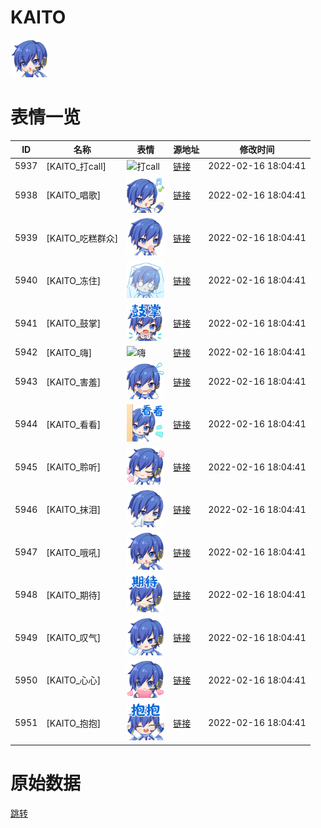 # KAITO

<img src="./cover.png" height="60" alt="cover" />

# 表情一览

|ID|名称|表情|源地址|修改时间|
|----|----|----|----|----|
|5937|[KAITO_打call]|<img src="./pic/005937_%5BKAITO_打call%5D.png" height="60" alt="打call"/>|[链接](http://i0.hdslb.com/bfs/emote/ae3a57ea6fc1f9c766ae7a2520559efb9f888d41.png)|2022-02-16 18:04:41|
|5938|[KAITO_唱歌]|<img src="./pic/005938_%5BKAITO_唱歌%5D.png" height="60" alt="唱歌"/>|[链接](http://i0.hdslb.com/bfs/emote/5d90c88e2ab07a449522f114205d5ce119200a07.png)|2022-02-16 18:04:41|
|5939|[KAITO_吃糕群众]|<img src="./pic/005939_%5BKAITO_吃糕群众%5D.png" height="60" alt="吃糕群众"/>|[链接](http://i0.hdslb.com/bfs/emote/e7a3ad849122851aafefcb273b86484b2f234a95.png)|2022-02-16 18:04:41|
|5940|[KAITO_冻住]|<img src="./pic/005940_%5BKAITO_冻住%5D.png" height="60" alt="冻住"/>|[链接](http://i0.hdslb.com/bfs/emote/349e827fd95e28ca0461807b9961b2d95aa63169.png)|2022-02-16 18:04:41|
|5941|[KAITO_鼓掌]|<img src="./pic/005941_%5BKAITO_鼓掌%5D.png" height="60" alt="鼓掌"/>|[链接](http://i0.hdslb.com/bfs/emote/80962814ca1da2305f4f1464e1fef3ff983202e7.png)|2022-02-16 18:04:41|
|5942|[KAITO_嗨]|<img src="./pic/005942_%5BKAITO_嗨%5D.png" height="60" alt="嗨"/>|[链接](http://i0.hdslb.com/bfs/emote/348d09e099ebf44e586d0aa5991df2d6ee8fe5ec.png)|2022-02-16 18:04:41|
|5943|[KAITO_害羞]|<img src="./pic/005943_%5BKAITO_害羞%5D.png" height="60" alt="害羞"/>|[链接](http://i0.hdslb.com/bfs/emote/ad8c453d40199c8e8409df232f16e7f820b47f81.png)|2022-02-16 18:04:41|
|5944|[KAITO_看看]|<img src="./pic/005944_%5BKAITO_看看%5D.png" height="60" alt="看看"/>|[链接](http://i0.hdslb.com/bfs/emote/8d9c98db02b1989e4955c5a5074820ab3fb3b257.png)|2022-02-16 18:04:41|
|5945|[KAITO_聆听]|<img src="./pic/005945_%5BKAITO_聆听%5D.png" height="60" alt="聆听"/>|[链接](http://i0.hdslb.com/bfs/emote/4855866af3ffa4d2cea1e3c9941de07cb228d9cf.png)|2022-02-16 18:04:41|
|5946|[KAITO_抹泪]|<img src="./pic/005946_%5BKAITO_抹泪%5D.png" height="60" alt="抹泪"/>|[链接](http://i0.hdslb.com/bfs/emote/424693c523e684fb05af3fe45597c9507bece609.png)|2022-02-16 18:04:41|
|5947|[KAITO_哦吼]|<img src="./pic/005947_%5BKAITO_哦吼%5D.png" height="60" alt="哦吼"/>|[链接](http://i0.hdslb.com/bfs/emote/5f00b541d0f49a55551d566d17089620c21779ec.png)|2022-02-16 18:04:41|
|5948|[KAITO_期待]|<img src="./pic/005948_%5BKAITO_期待%5D.png" height="60" alt="期待"/>|[链接](http://i0.hdslb.com/bfs/emote/ba7df559205d79dac130fc482ad0803b2a7e54bb.png)|2022-02-16 18:04:41|
|5949|[KAITO_叹气]|<img src="./pic/005949_%5BKAITO_叹气%5D.png" height="60" alt="叹气"/>|[链接](http://i0.hdslb.com/bfs/emote/12c6532b6d174d1bd2351f6aea38ca7caba9f12c.png)|2022-02-16 18:04:41|
|5950|[KAITO_心心]|<img src="./pic/005950_%5BKAITO_心心%5D.png" height="60" alt="心心"/>|[链接](http://i0.hdslb.com/bfs/emote/99e2cb6856df93573f6a0c10e1243abff781be26.png)|2022-02-16 18:04:41|
|5951|[KAITO_抱抱]|<img src="./pic/005951_%5BKAITO_抱抱%5D.png" height="60" alt="抱抱"/>|[链接](http://i0.hdslb.com/bfs/emote/e297a45f13126389c2f3112c11e48b31814605d9.png)|2022-02-16 18:04:41|

# 原始数据

[跳转](./raw.json)

